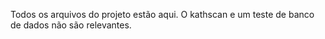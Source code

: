 Todos os arquivos do projeto estão aqui. O kathscan e um teste de banco de dados não são relevantes.
